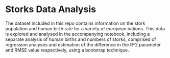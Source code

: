 # Storks Data Analysis

The dataset included in this repo contains information on the stork population and human birth rate for a variety of european nations. This data is explored and analysed in the accompanying notebook, including a separate analysis of human births and numbers of storks, comprised of regression analyses and estimation of the difference in the R^2 parameter and RMSE value respectively, using a bootstrap technique.
